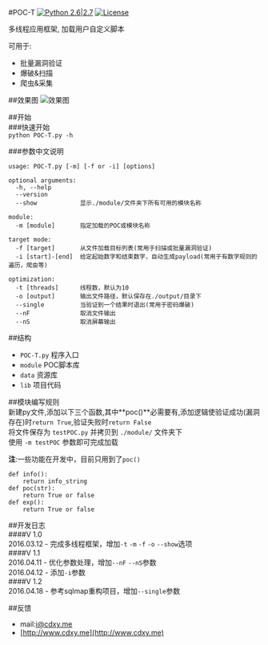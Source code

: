 #POC-T 
[![Python 2.6|2.7](https://img.shields.io/badge/python-2.6|2.7-yellow.svg)](https://www.python.org/) [![License](https://img.shields.io/badge/license-GPLv2-red.svg)](https://raw.githubusercontent.com/sqlmapproject/sqlmap/master/doc/COPYING)  
  
多线程应用框架, 加载用户自定义脚本  
  
可用于:
 - 批量漏洞验证  
 - 爆破&扫描  
 - 爬虫&采集  
  
##效果图
![效果图](http://www.cdxy.me/wp-content/uploads/2016/04/2016-04-15-102129屏幕截图.png)  

  
##开始  
###快速开始  
`python POC-T.py -h`  
  
###参数中文说明  
```
usage: POC-T.py [-m] [-f or -i] [options]

optional arguments:
  -h, --help        
  --version         
  --show            显示./module/文件夹下所有可用的模块名称

module:
  -m [module]       指定加载的POC或模块名称

target mode:
  -f [target]       从文件加载目标列表(常用于扫描或批量漏洞验证)
  -i [start]-[end]  给定起始数字和结束数字，自动生成payload(常用于有数字规则的遍历，爬虫等)

optimization:
  -t [threads]      线程数，默认为10
  -o [output]       输出文件路径，默认保存在./output/目录下
  --single          当验证到一个结果时退出(常用于密码爆破)
  --nF              取消文件输出
  --nS              取消屏幕输出

```  
  
##结构  
 - `POC-T.py` 程序入口  
 - `module` POC脚本库  
 - `data` 资源库  
 - `lib` 项目代码  
  
##模块编写规则  
新建py文件,添加以下三个函数,其中**poc()**必需要有,添加逻辑使验证成功(漏洞存在)时`return True`,验证失败时`return False`    
将文件保存为 `testPOC.py` 并拷贝到 `./module/` 文件夹下  
使用 `-m testPOC` 参数即可完成加载  
  
**注**:一些功能在开发中，目前只用到了`poc()`  
  
```
def info():
    return info_string
def poc(str):
    return True or false
def exp():
    return True or false
```  

##开发日志  
####V 1.0  
2016.03.12 - 完成多线程框架，增加`-t` `-m` `-f` `-o` `--show`选项  
####V 1.1  
2016.04.11 - 优化参数处理，增加`--nF` `--nS`参数  
2016.04.12 - 添加`-i`参数  
####V 1.2  
2016.04.18 - 参考sqlmap重构项目，增加`--single`参数  
    
    
##反馈  
 - mail:i@cdxy.me  
 - [http://www.cdxy.me](http://www.cdxy.me)  
  
